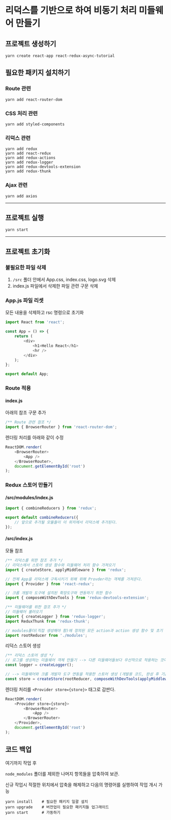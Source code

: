 # 리덕스를 기반으로 하여 비동기 처리 미들웨어 만들기

## 프로젝트 생성하기
```shell
yarn create react-app react-redux-async-tutorial
```

## 필요한 패키지 설치하기

### Route 관련
```shell
yarn add react-router-dom
```

### CSS 처리 관련
```shell
yarn add styled-components
```

### 리덕스 관련
```shell
yarn add redux
yarn add react-redux
yarn add redux-actions
yarn add redux-logger
yarn add redux-devtools-extension
yarn add redux-thunk
```

### Ajax 관련
```shell
yarn add axios
```

------------------------------------

## 프로젝트 실행

```shell
yarn start
```

------------------------------------

## 프로젝트 초기화

### 불필요한 파일 삭제

1. `/src` 폴더 안에서 App.css, index.css, logo.svg 삭제
1. index.js 파일에서 삭제한 파일 관련 구문 삭제

### App.js 파일 리셋

모든 내용을 삭제하고 rsc 명령으로 초기화

```js
import React from 'react';

const App = () => {
    return (
        <div>
            <h1>Hello React</h1>
            <hr />
        </div>
    );
};

export default App;
```

### Route 적용

#### index.js

아래의 참조 구문 추가

```js
/** Route 관련 참조 */
import { BrowserRouter } from 'react-router-dom';
```

렌더링 처리를 아래와 같이 수정

```js
ReactDOM.render(
    <BrowserRouter>
        <App />
    </BrowserRouter>,
    document.getElementById('root')
);
```


### Redux 스토어 만들기

#### /src/modules/index.js

```js
import { combineReducers } from 'redux';

export default combineReducers({
    // 앞으로 추가될 모듈들이 이 위치에서 리덕스에 추가된다.    
});
```

#### /src/index.js

모듈 참조

```js
/** 리덕스를 위한 참조 추가 */
// 리덕스에서 스토어 생성 함수와 미들웨어 처리 함수 가져오기
import { createStore, applyMiddleware } from 'redux';

// 전체 App을 리덕스에 구독시키기 위해 위해 Provder라는 객체를 가져온다.
import { Provider } from 'react-redux';

// 크롬 개발자 도구에 설치된 확장도구와 연동하기 위한 함수
import { composeWithDevTools } from 'redux-devtools-extension';

/** 미들웨어를 위한 참조 추가 */
// 미들웨어 불러오기
import { createLogger } from 'redux-logger';
import ReduxThunk from 'redux-thunk';

// modules폴더(직접 생성해야 함)에 정의된 모든 action과 action 생성 함수 및 초기 상태값들을 묶음으로 가져온다.
import rootReducer from './modules';
```

리덕스 스토어 생성

```js
/** 리덕스 스토어 생성 */
// 로그를 생성하는 미들웨어 객체 만들기 --> 다른 미들웨어들보다 우선적으로 적용하는 것이 좋다.
const logger = createLogger();

// --> 미들웨어와 크롬 개발자 도구 연동을 적용한 스토어 생성 (개발용 코드, 완성 후 기본코드로 전환 필요)
const store = createStore(rootReducer, composeWithDevTools(applyMiddleware(logger, ReduxThunk)));
```

렌더링 처리를 `<Provider store={store}>` 태그로 감싼다.

```js
ReactDOM.render(
    <Provider store={store}>
        <BrowserRouter>
            <App />
        </BrowserRouter>
    </Provider>,
    document.getElementById('root')
);
```



## 코드 백업

여기까지 작업 후

`node_modules` 폴더를 제외한 나머지 항목들을 압축하여 보관.

신규 작업시 적절한 위치에서 압축을 해제하고 다음의 명령어를 실행하여 작업 개시 가능

```
yarn install    # 필요한 패키지 일괄 설치
yarn upgrade    # 버전업이 필요한 패키지들 업그래이드
yarn start      # 가동하기
```
